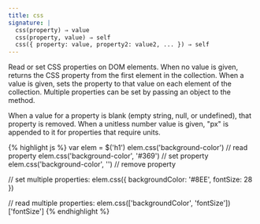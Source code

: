 ```yaml
---
title: css
signature: |
  css(property) ⇒ value
  css(property, value) ⇒ self
  css({ property: value, property2: value2, ... }) ⇒ self
---
```


Read or set CSS properties on DOM elements. When no value is given, returns the CSS
property from the first element in the collection. When a value is given, sets the
property to that value on each element of the collection. Multiple properties
can be set by passing an object to the method.

When a value for a property is blank (empty string, null, or undefined), that
property is removed. When a unitless number value is given, "px" is appended to
it for properties that require units.

{% highlight js %}
var elem = $('h1')
elem.css('background-color')          // read property
elem.css('background-color', '#369')  // set property
elem.css('background-color', '')      // remove property

// set multiple properties:
elem.css({ backgroundColor: '#8EE', fontSize: 28 })

// read multiple properties:
elem.css(['backgroundColor', 'fontSize'])['fontSize']
{% endhighlight %}
